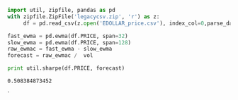 
```python
import util, zipfile, pandas as pd
with zipfile.ZipFile('legacycsv.zip', 'r') as z:
     df = pd.read_csv(z.open('EDOLLAR_price.csv'), index_col=0,parse_dates=True )

fast_ewma = pd.ewma(df.PRICE, span=32)
slow_ewma = pd.ewma(df.PRICE, span=128)
raw_ewmac = fast_ewma - slow_ewma
forecast = raw_ewmac /  vol 

print util.sharpe(df.PRICE, forecast)
```

```text
0.508384873452
```


















































`

































